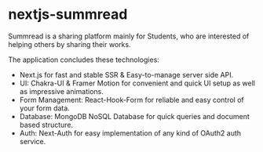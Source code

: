 # nextjs-summread
Summread is a sharing platform mainly for Students, who are interested of helping others by sharing their works.

The application concludes these technologies:
- Next.js for fast and stable SSR & Easy-to-manage server side API.
- UI: Chakra-UI & Framer Motion for convenient and quick UI setup as well as impressive animations.
- Form Management: React-Hook-Form for reliable and easy control of your form data.
- Database: MongoDB NoSQL Database for quick queries and document based structure.
- Auth: Next-Auth for easy implementation of any kind of OAuth2 auth service.
